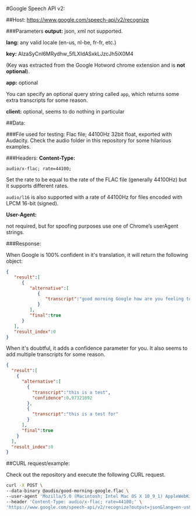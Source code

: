 #Google Speech API v2:

##Host:
https://www.google.com/speech-api/v2/recognize

###Parameters
**output:** json, xml not supported.

**lang:** any valid locale (en-us, nl-be, fr-fr, etc.)

**key:** AIzaSyCnl6MRydhw_5fLXIdASxkLJzcJh5iX0M4

(Key was extracted from the Google Hotword chrome extension and is **not optional**).

**app:** optional

You can specify an optional query string called ```app```, which returns some extra transcripts for some reason.

**client:** optional, seems to do nothing in particular

##Data:

###File used for testing:
Flac file; 44100Hz 32bit float, exported with Audacity. Check the audio folder in this repository for some hilarious examples.

###Headers:
**Content-Type:** 

```audio/x-flac; rate=44100;```

Set the rate to be equal to the rate of the FLAC file (generally 44100Hz) but it supports different rates.

```audio/l16``` is also supported with a rate of 44100Hz for files encoded with LPCM 16-bit (signed).

**User-Agent:**

not required, but for spoofing purposes use one of Chrome’s userAgent strings.

###Response:

When Google is 100% confident in it's translation, it will return the following object:

```JSON
{
   "result":[
      {
         "alternative":[
            {
               "transcript":"good morning Google how are you feeling today"
            }
         ],
         "final":true
      }
   ],
   "result_index":0
}
```

When it's doubtful, it adds a confidence parameter for you. It also seems to add multiple transcripts for some reason.

```JSON
{
  "result":[
    {
      "alternative":[
        {
          "transcript":"this is a test",
          "confidence":0.97321892
        },
        {
          "transcript":"this is a test for"
        }
      ],
      "final":true
    }
  ],
  "result_index":0
}
```

##CURL request/example:

Check out the repository and execute the following CURL request.

```bash
curl -X POST \
--data-binary @audio/good-morning-google.flac \
--user-agent 'Mozilla/5.0 (Macintosh; Intel Mac OS X 10_9_1) AppleWebKit/537.36 (KHTML, like Gecko) Chrome/33.0.1750.117 Safari/537.36' \
--header 'Content-Type: audio/x-flac; rate=44100;' \
'https://www.google.com/speech-api/v2/recognize?output=json&lang=en-us&key=AIzaSyCnl6MRydhw_5fLXIdASxkLJzcJh5iX0M4'
```
